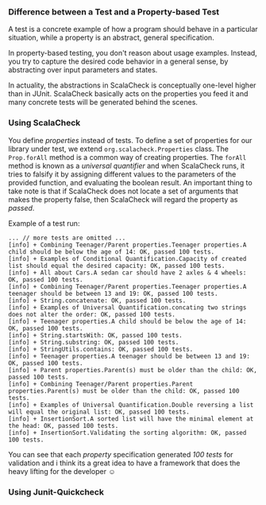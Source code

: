 ### Difference between a Test and a Property-based Test

A test is a concrete example of how a program should behave in a particular
situation, while a property is an abstract, general specification.

In property-based testing, you don't reason about usage examples. Instead, you
try to capture the desired code behavior in a general sense, by abstracting
over input parameters and states.

In actuality, the abstractions in ScalaCheck is conceptually one-level higher
than in JUnit. ScalaCheck basically acts on the properties you feed it and many
concrete tests will be generated behind the scenes.

### Using ScalaCheck

You define _properties_ instead of tests. To define a set of properties for our
library under test, we extend `org.scalacheck.Properties` class. The
`Prop.forAll` method is a common way of creating properties. The `forAll`
method is known as a _universal quantifier_ and when ScalaCheck runs, it tries
to falsify it by assigning different values to the parameters of the provided
function, and evaluating the boolean result. An important thing to take note is
that if ScalaCheck does not locate a set of arguments that makes the property
false, then ScalaCheck will regard the property as _passed_.

Example of a test run:

```
... // more tests are omitted ...
[info] + Combining Teenager/Parent properties.Teenager properties.A child should be below the age of 14: OK, passed 100 tests.
[info] + Examples of Conditional Quantification.Capacity of created list should equal the desired capacity: OK, passed 100 tests.
[info] + All about Cars.A sedan car should have 2 axles & 4 wheels: OK, passed 100 tests.
[info] + Combining Teenager/Parent properties.Teenager properties.A teenager should be between 13 and 19: OK, passed 100 tests.
[info] + String.concatenate: OK, passed 100 tests.
[info] + Examples of Universal Quantification.concating two strings does not alter the order: OK, passed 100 tests.
[info] + Teenager properties.A child should be below the age of 14: OK, passed 100 tests.
[info] + String.startsWith: OK, passed 100 tests.
[info] + String.substring: OK, passed 100 tests.
[info] + StringUtils.contains: OK, passed 100 tests.
[info] + Teenager properties.A teenager should be between 13 and 19: OK, passed 100 tests.
[info] + Parent properties.Parent(s) must be older than the child: OK, passed 100 tests.
[info] + Combining Teenager/Parent properties.Parent properties.Parent(s) must be older than the child: OK, passed 100 tests.
[info] + Examples of Universal Quantification.Double reversing a list will equal the original list: OK, passed 100 tests.
[info] + InsertionSort.A sorted list will have the minimal element at the head: OK, passed 100 tests.
[info] + InsertionSort.Validating the sorting algorithm: OK, passed 100 tests.
```
You can see that each _property_ specification generated _100 tests_ for
validation and i think its a great idea to have a framework that does the heavy
lifting for the developer ☺

### Using Junit-Quickcheck


